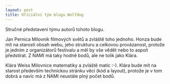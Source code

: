 ```yaml
---
layout: post
title: Oficiální tým blogu Wolfdog
---
```

Stručné představení týmu autorů tohoto blogu.

Jan Pernica
Milovník filmových světů a zvláště toho jednoho. Honza bude mít na starosti obsah webu, jeho strukturu a celkovou provázanost, protože je jedním z organizátorů festivalu a měl by vše vědět nebo to aspoň předstírat. Z NAMI má taky hodně bodů, ale ne tolik jako Klára.


Klára Weiss 
Milovnice matematiky a zvláště matic :-). Klára bude mít na starost především technickou stránku věci (kód a layout), protože je v tom dobrá a navíc má z NAMI neustále plný počet bodů.
                
                
       